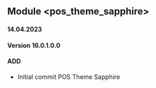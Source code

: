 ## Module <pos_theme_sapphire>

#### 14.04.2023
#### Version 16.0.1.0.0
#### ADD

- Initial commit POS Theme Sapphire
